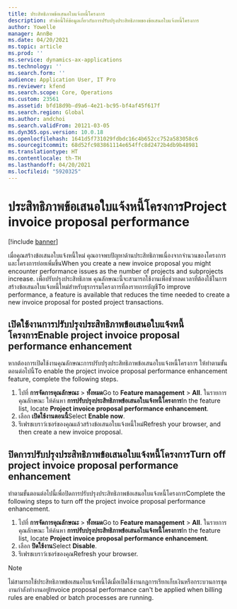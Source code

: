 ```yaml
---
title: ประสิทธิภาพข้อเสนอใบแจ้งหนี้โครงการ
description: หัวข้อนี้ให้ข้อมูลเกี่ยวกับการปรับปรุงประสิทธิภาพของข้อเสนอใบแจ้งหนี้โครงการ
author: Yowelle
manager: AnnBe
ms.date: 04/20/2021
ms.topic: article
ms.prod: ''
ms.service: dynamics-ax-applications
ms.technology: ''
ms.search.form: ''
audience: Application User, IT Pro
ms.reviewer: kfend
ms.search.scope: Core, Operations
ms.custom: 23561
ms.assetid: bfd18d9b-d9a6-4e21-bc95-bf4af45f617f
ms.search.region: Global
ms.author: andchoi
ms.search.validFrom: 20121-03-05
ms.dyn365.ops.version: 10.0.18
ms.openlocfilehash: 1641d5f731029fdbdc16c4b652cc752a583058c6
ms.sourcegitcommit: 68d52fc983861114e654ffc8d2472b4db9b48981
ms.translationtype: HT
ms.contentlocale: th-TH
ms.lasthandoff: 04/20/2021
ms.locfileid: "5920325"
---
```

# <a name="project-invoice-proposal-performance"></a><span data-ttu-id="c3f9f-103">ประสิทธิภาพข้อเสนอใบแจ้งหนี้โครงการ</span><span class="sxs-lookup"><span data-stu-id="c3f9f-103">Project invoice proposal performance</span></span>

[!include [banner](../includes/banner.md)]

<span data-ttu-id="c3f9f-104">เมื่อคุณสร้างข้อเสนอใบแจ้งหนี้ใหม่ คุณอาจพบปัญหาด้านประสิทธิภาพเนื่องจากจำนวนของโครงการและโครงการย่อยเพิ่มขึ้น</span><span class="sxs-lookup"><span data-stu-id="c3f9f-104">When you create a new invoice proposal you might encounter performance issues as the number of projects and subprojects increase.</span></span> <span data-ttu-id="c3f9f-105">เพื่อปรับปรุงประสิทธิภาพ คุณลักษณะนี้จะสามารถใช้งานเพื่อช่วยลดเวลาที่ต้องใช้ในการสร้างข้อเสนอใบแจ้งหนี้ใหม่สำหรับธุรกรรมโครงการที่ลงรายการบัญชี</span><span class="sxs-lookup"><span data-stu-id="c3f9f-105">To improve performance, a feature is available that reduces the time needed to create a new invoice proposal for posted project transactions.</span></span>

## <a name="enable-project-invoice-proposal-performance-enhancement"></a><span data-ttu-id="c3f9f-106">เปิดใช้งานการปรับปรุงประสิทธิภาพข้อเสนอใบแจ้งหนี้โครงการ</span><span class="sxs-lookup"><span data-stu-id="c3f9f-106">Enable project invoice proposal performance enhancement</span></span>
<span data-ttu-id="c3f9f-107">หากต้องการเปิดใช้งานคุณลักษณะการปรับปรุงประสิทธิภาพข้อเสนอใบแจ้งหนี้โครงการ ให้ทำตามขั้นตอนต่อไปนี้</span><span class="sxs-lookup"><span data-stu-id="c3f9f-107">To enable the project invoice proposal performance enhancement feature, complete the following steps.</span></span>

1.  <span data-ttu-id="c3f9f-108">ไปที่ **การจัดการคุณลักษณะ** > **ทั้งหมด**</span><span class="sxs-lookup"><span data-stu-id="c3f9f-108">Go to **Feature management** > **All**.</span></span> <span data-ttu-id="c3f9f-109">ในรายการคุณลักษณะ ให้ค้นหา **การปรับปรุงประสิทธิภาพข้อเสนอใบแจ้งหนี้โครงการ**</span><span class="sxs-lookup"><span data-stu-id="c3f9f-109">In the feature list, locate **Project invoice proposal performance enhancement**.</span></span>
2.  <span data-ttu-id="c3f9f-110">เลือก **เปิดใช้งานตอนนี้**</span><span class="sxs-lookup"><span data-stu-id="c3f9f-110">Select **Enable now**.</span></span>
3.  <span data-ttu-id="c3f9f-111">รีเฟรชเบราว์เซอร์ของคุณแล้วสร้างข้อเสนอใบแจ้งหนี้ใหม่</span><span class="sxs-lookup"><span data-stu-id="c3f9f-111">Refresh your browser, and then create a new invoice proposal.</span></span>

## <a name="turn-off-project-invoice-proposal-performance-enhancement"></a><span data-ttu-id="c3f9f-112">ปิดการปรับปรุงประสิทธิภาพข้อเสนอใบแจ้งหนี้โครงการ</span><span class="sxs-lookup"><span data-stu-id="c3f9f-112">Turn off project invoice proposal performance enhancement</span></span>
<span data-ttu-id="c3f9f-113">ทำตามขั้นตอนต่อไปนี้เพื่อปิดการปรับปรุงประสิทธิภาพข้อเสนอใบแจ้งหนี้โครงการ</span><span class="sxs-lookup"><span data-stu-id="c3f9f-113">Complete the following steps to turn off the project invoice proposal performance enhancement.</span></span>

1.  <span data-ttu-id="c3f9f-114">ไปที่ **การจัดการคุณลักษณะ** > **ทั้งหมด**</span><span class="sxs-lookup"><span data-stu-id="c3f9f-114">Go to **Feature management** > **All**.</span></span> <span data-ttu-id="c3f9f-115">ในรายการคุณลักษณะ ให้ค้นหา **การปรับปรุงประสิทธิภาพข้อเสนอใบแจ้งหนี้โครงการ**</span><span class="sxs-lookup"><span data-stu-id="c3f9f-115">In the feature list, locate **Project invoice proposal performance enhancement**.</span></span>
2.  <span data-ttu-id="c3f9f-116">เลือก **ปิดใช้งาน**</span><span class="sxs-lookup"><span data-stu-id="c3f9f-116">Select **Disable**.</span></span>
3.  <span data-ttu-id="c3f9f-117">รีเฟรชเบราว์เซอร์ของคุณ</span><span class="sxs-lookup"><span data-stu-id="c3f9f-117">Refresh your browser.</span></span>

> [!NOTE]
> <span data-ttu-id="c3f9f-118">ไม่สามารถใช้ประสิทธิภาพข้อเสนอใบแจ้งหนี้ได้เมื่อเปิดใช้งานกฎการเรียกเก็บเงินหรือกระบวนการชุดงานกำลังทำงานอยู่</span><span class="sxs-lookup"><span data-stu-id="c3f9f-118">Invoice proposal performance can't be applied when billing rules are enabled or batch processes are running.</span></span>
